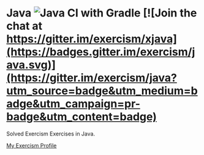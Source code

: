 # Java ![Java CI with Gradle](https://github.com/exercism/java/workflows/Java%20CI%20with%20Gradle/badge.svg) [![Join the chat at https://gitter.im/exercism/xjava](https://badges.gitter.im/exercism/java.svg)](https://gitter.im/exercism/java?utm_source=badge&utm_medium=badge&utm_campaign=pr-badge&utm_content=badge)

Solved Exercism Exercises in Java.

[My Exercism Profile](https://exercism.org/profiles/caiolombello) 
